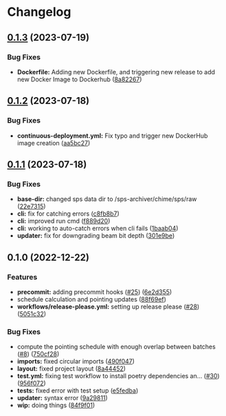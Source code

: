 # Changelog

## [0.1.3](https://github.com/chime-sps/controller/compare/v0.1.2...v0.1.3) (2023-07-19)


### Bug Fixes

* **Dockerfile:** Adding new Dockerfile, and triggering new release to add new Docker Image to Dockerhub ([8a82267](https://github.com/chime-sps/controller/commit/8a82267c7a40d64c2909d150171f22b4ab5a4d2d))

## [0.1.2](https://github.com/chime-sps/controller/compare/v0.1.1...v0.1.2) (2023-07-18)


### Bug Fixes

* **continuous-deployment.yml:** Fix typo and trigger new DockerHub image creation ([aa5bc27](https://github.com/chime-sps/controller/commit/aa5bc274a3603d6ee1b2e01f3c0ed9b6403fd610))

## [0.1.1](https://github.com/chime-sps/controller/compare/v0.1.0...v0.1.1) (2023-07-18)


### Bug Fixes

* **base-dir:** changed sps data dir to /sps-archiver/chime/sps/raw ([22e7315](https://github.com/chime-sps/controller/commit/22e7315851226c0345c91576266b0a2b6daa5162))
* **cli:** fix for catching errors ([c8fb8b7](https://github.com/chime-sps/controller/commit/c8fb8b735a63f25ebc5c7e53c0eb2f753e11059f))
* **cli:** improved run cmd ([f889d20](https://github.com/chime-sps/controller/commit/f889d20d8050cb99af68c6f2af60ea3e93627374))
* **cli:** working to auto-catch errors when cli fails ([1baab04](https://github.com/chime-sps/controller/commit/1baab0428e989c759cb2db8ea2f7b490cea74b43))
* **updater:** fix for downgrading beam bit depth ([301e9be](https://github.com/chime-sps/controller/commit/301e9bec417a3341c688586d6c06410e5fdd841e))

## 0.1.0 (2022-12-22)


### Features

* **precommit:** adding precommit hooks ([#25](https://github.com/chime-sps/controller/issues/25)) ([6e2d355](https://github.com/chime-sps/controller/commit/6e2d355867e680d37dd3681b58aad88563b8133a))
* schedule calculation and pointing updates ([88f69ef](https://github.com/chime-sps/controller/commit/88f69ef8f165e6831c392f83ab85d675d228b224))
* **workflows/release-please.yml:** setting up release please ([#28](https://github.com/chime-sps/controller/issues/28)) ([5051c32](https://github.com/chime-sps/controller/commit/5051c32f128413e4ac0324994c6594068fd1991c))


### Bug Fixes

* compute the pointing schedule with enough overlap between batches ([#8](https://github.com/chime-sps/controller/issues/8)) ([750cf28](https://github.com/chime-sps/controller/commit/750cf2825c405fcc1e2c2e1a2f12c03988261318))
* **imports:** fixed circular imports ([490f047](https://github.com/chime-sps/controller/commit/490f04760dd2588594fa85fb5d9b740bee36031a))
* **layout:** fixed project layout ([8a44452](https://github.com/chime-sps/controller/commit/8a4445260383d9a2c70d327ab39160451c0d0342))
* **test.yml:** fixing test workflow to install poetry dependencies an… ([#30](https://github.com/chime-sps/controller/issues/30)) ([956f072](https://github.com/chime-sps/controller/commit/956f0720d8bfe78c68d3b3a48bc6ae14fab420e6))
* **tests:** fixed error with test setup ([e5fedba](https://github.com/chime-sps/controller/commit/e5fedba14f5782f02beb89efd246c6f99597e10e))
* **updater:** syntax error ([9a29811](https://github.com/chime-sps/controller/commit/9a298113e3611afb4108ba6c1346bdc4e8f0ba5e))
* **wip:** doing things ([84f9f01](https://github.com/chime-sps/controller/commit/84f9f01f42b53713c95e32b07dfb2e436eb1846d))
